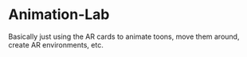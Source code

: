 # Animation-Lab
Basically just using the AR cards to animate toons, move them around, create AR environments, etc.
